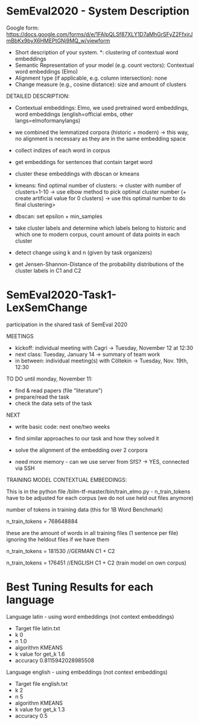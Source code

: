 # SemEval2020 - System Description

Google form:
https://docs.google.com/forms/d/e/1FAIpQLSf87XLY1D7aMhGrSFyZ2FfxjrJmBbKx9byX6HMEPtGNj9MQ_w/viewform

- Short description of your system. *: clustering of contextual word embeddings
- Semantic Representation of your model (e.g. count vectors): Contextual word embeddings (Elmo)
- Alignment type (if applicable, e.g. column intersection): none
- Change measure (e.g., cosine distance): size and amount of clusters

DETAILED DESCRIPTION:

- Contextual embeddings: Elmo, we used pretrained word embeddings, word embeddings (english=official embs, other langs=elmoformanylangs)

- we combined the lemmatized corpora (historic + modern) → this way, no alignment is necessary as they are in the same embedding space

- collect indizes of each word in corpus

- get embeddings for sentences that contain target word 

- cluster these embeddings with dbscan or kmeans

- kmeans: find optimal number of clusters:
	→ cluster with number of clusters=1-10 
	→ use elbow method to pick optimal cluster number (+ create artificial value for 0 clusters)
	→ use this optimal number to do final clustering> 

- dbscan: set epsilon + min_samples

- take cluster labels and determine which labels belong to historic and which one to modern corpus, count amount of data points in each cluster

- detect change using k and n (given by task organizers)

- get Jensen-Shannon-Distance of the probability distributions of the cluster labels in C1 and C2



# SemEval2020-Task1-LexSemChange
participation in the shared task of SemEval 2020

MEETINGS
- kickoff: individual meeting with Cagri -> Tuesday, November 12 at 12:30
- next class: Tuesday, January 14 -> summary of team work
- in between: individual meeting(s) with Cöltekin
    -> Tuesday, Nov. 19th, 12:30

TO DO until monday, November 11:
- find & read papers (file "literature")
- prepare/read the task
- check the data sets of the task

NEXT
- write basic code: next one/two weeks
- find similar approaches to our task and how they solved it

- solve the alignment of the embedding over 2 corpora
- need more memory - can we use server from SfS? -> YES, connected via SSH





TRAINING MODEL CONTEXTUAL EMBEDDINGS:

This is in the python file /bilm-tf-master/bin/train_elmo.py - n_train_tokens have to be adjusted for each corpus (we do not use held out files anymore)

number of tokens in training data (this for 1B Word Benchmark)

n_train_tokens = 768648884

these are the amount of words in all training files (1 sentence per file) ignoring the heldout files if we have them

n_train_tokens = 181530  //GERMAN C1 + C2

n_train_tokens = 176451  //ENGLISH C1 + C2 (train model on own corpus)




# Best Tuning Results for each language

Language	latin - using word embeddings (not context embeddings)

- Target file	latin.txt
- k	0
- n	1.0
- algorithm	KMEANS
- k value for get_k	1.6
- accuracy	0.8115942028985508


Language    english - using embeddings (not context embeddings)

- Target file	english.txt
- k	2
- n	5
- algorithm	KMEANS
- k value for get_k	1.3
- accuracy	0.5
